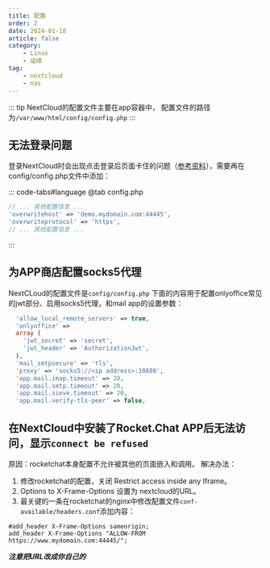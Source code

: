 ```yaml
---
title: 配置
order: 2
date: 2024-01-18
article: false
category:
    - Linux
    - 运维
tag:
    - nextcloud
    - nas
---
```


::: tip
NextCloud的配置文件主要在app容器中， 配置文件的路径为`/var/www/html/config/config.php`
:::

## 无法登录问题

登录NextCloud时会出现点击登录后页面卡住的问题（[参考资料](https://crossrt.me/fix-nextcloud-login-form-content-security-policy-issue/)），需要再在config/config.php文件中添加：

::: code-tabs#language
@tab config.php

```php
// ... 其他配置信息 ...
'overwritehost' => 'demo.mydomain.com:44445',
'overwriteprotocol' => 'https',
// ... 其他配置信息 ...
```

:::

## 为APP商店配置socks5代理

NextCLoud的配置文件是`config/config.php`
下面的内容用于配置onlyoffice常见的jwt部分、启用socks5代理，和mail app的设置参数：

```php
  'allow_local_remote_servers' => true,
  'onlyoffice' =>
  array (
    'jwt_secret' => 'secret',
    'jwt_header' => 'AuthorizationJwt',
  ),
  'mail_smtpsecure' => 'tls',
  'proxy' => 'socks5://<ip address>:10808',
  'app.mail.imap.timeout' => 20,
  'app.mail.smtp.timeout' => 20,
  'app.mail.sieve.timeout' => 20,
  'app.mail.verify-tls-peer' => false,
```

## 在NextCloud中安装了Rocket.Chat APP后无法访问，显示`connect be refused`

原因：rocketchat本身配置不允许被其他的页面嵌入和调用。
解决办法：

1. 修改rocketchat的配置，关闭 Restrict access inside any Iframe。
1. Options to X-Frame-Options 设置为 nextcloud的URL。
1. 最关键的一条在rocketchat的nginx中修改配置文件`conf-available/headers.conf`添加内容：

```nginx
#add_header X-Frame-Options sameorigin;
add_header X-Frame-Options "ALLOW-FROM https://www.mydomain.com:44445/";
```

***注意把URL改成你自己的***
